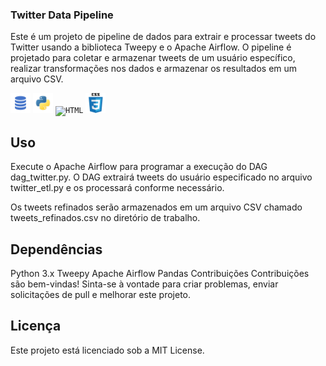 ### Twitter Data Pipeline
Este é um projeto de pipeline de dados para extrair e processar tweets do Twitter usando a biblioteca Tweepy e o Apache Airflow. O pipeline é projetado para coletar e armazenar tweets de um usuário específico, realizar transformações nos dados e armazenar os resultados em um arquivo CSV.

<code><img height="32" src="https://raw.githubusercontent.com/github/explore/main/topics/sql/sql.png" alt="MYSQL"/></code>
<code><img height="32" src="https://raw.githubusercontent.com/github/explore/main/topics/python/python.png" alt="PYTHON"/></code>
<code><img height="32" src="https://www.google.com/url?sa=i&url=https%3A%2F%2Fairflow.apache.org%2Fdocs%2Fapache-airflow%2F1.10.1%2F&psig=AOvVaw2PN-OYQuqTMD6tYSRfChUE&ust=1696985430566000&source=images&cd=vfe&ved=0CBEQjRxqFwoTCJiS68Wh6oEDFQAAAAAdAAAAABAE" alt="HTML"/></code>
<code><img height="32" src="https://raw.githubusercontent.com/github/explore/main/topics/css/css.png" alt="CSS"/></code>


</code>


## Uso
Execute o Apache Airflow para programar a execução do DAG dag_twitter.py. O DAG extrairá tweets do usuário especificado no arquivo twitter_etl.py e os processará conforme necessário.

Os tweets refinados serão armazenados em um arquivo CSV chamado tweets_refinados.csv no diretório de trabalho.

## Dependências
Python 3.x
Tweepy
Apache Airflow
Pandas
Contribuições
Contribuições são bem-vindas! Sinta-se à vontade para criar problemas, enviar solicitações de pull e melhorar este projeto.

## Licença
Este projeto está licenciado sob a MIT License.

